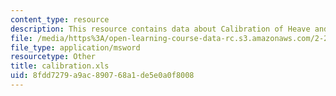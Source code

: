 ```yaml
---
content_type: resource
description: This resource contains data about Calibration of Heave and Pitch Sensors.
file: /media/https%3A/open-learning-course-data-rc.s3.amazonaws.com/2-22-design-principles-for-ocean-vehicles-13-42-spring-2005/8fdd7279a9ac890768a1de5e0a0f8008_calibration.xls
file_type: application/msword
resourcetype: Other
title: calibration.xls
uid: 8fdd7279-a9ac-8907-68a1-de5e0a0f8008
---
```

